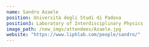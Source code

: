 ```yaml
---
name: Sandro Azaele
position: Università degli Studi di Padova
position3: Laboratory of Interdisciplinary Physics
image_path: /new_imgs/attendees/Azaele.jpg
website: "https://www.liphlab.com/people/sandro/"
---
```


